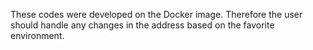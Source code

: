
These codes were developed on the Docker image. 
Therefore the user should handle any changes in the address based on the favorite environment.
